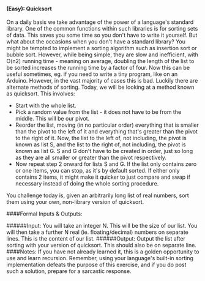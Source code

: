 #### (Easy): Quicksort


On a daily basis we take advantage of the power of a language's standard library. One of the common functions within such libraries is for sorting sets of data. This saves you some time so you don't have to write it yourself. But what about the occasions when you don't have a standard library?
You might be tempted to implement a sorting algorithm such as insertion sort or bubble sort. However, while being simple, they are slow and inefficient, with O(n2) running time - meaning on average, doubling the length of the list to be sorted increases the running time by a factor of four. Now this can be useful sometimes, eg. if you need to write a tiny program, like on an Arduino. However, in the vast majority of cases this is bad.
Luckily there are alternate methods of sorting. Today, we will be looking at a method known as quicksort. This involves:
* Start with the whole list.
* Pick a random value from the list - it does not have to be from the middle. This will be our pivot.
* Reorder the list, moving (in no particular order) everything that is smaller than the pivot to the left of it and everything that's greater than the pivot to the right of it.
Now, the list to the left of, not including, the pivot is known as list S, and the list to the right of, not including, the pivot is known as list G.
S and G don't have to be created in order, just so long as they are all smaller or greater than the pivot respectively.
* Now repeat step 2 onward for lists S and G. If the list only contains zero or one items, you can stop, as it's by default sorted. If either only contains 2 items, it might make it quicker to just compare and swap if necessary instead of doing the whole sorting procedure.

You challenge today is, given an arbitrarily long list of real numbers, sort them using your own, non-library version of quicksort.


####Formal Inputs & Outputs:

######Input:
You will take an integer N. This will be the size of our list. You will then take a further N real (ie. floating/decimal) numbers on separate lines. This is the content of our list.
######Output:
Output the list after sorting with your version of quicksort. This should also be on separate line.
####Notes:
If you have not already learned it, this is a golden opportunity to use and learn recursion. Remember, using your language's built-in sorting implementation defeats the purpose of this exercise, and if you do post such a solution, prepare for a sarcastic response.
